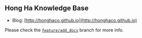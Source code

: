 ## Hong Ha Knowledge Base

- Blog: [http://honghaco.github.io](http://honghaco.github.io)

Please check the [`feature/add_docs`](https://github.com/honghaco/hh_kb/tree/feature/add_docs) branch for more info.
